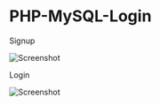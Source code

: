 # PHP-MySQL-Login

Signup

![Screenshot](<Screen\ Shot\ 2021-07-06\ at\ 9.56.21\ PM.png>)

Login

![Screenshot](<Screen\ Shot\ 2021-07-06\ at\ 9.56.09\ PM.png>)

